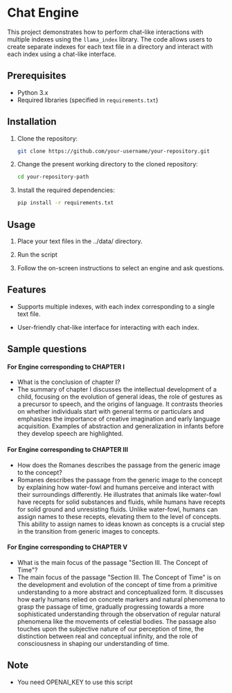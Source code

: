 # Chat Engine

This project demonstrates how to perform chat-like interactions with multiple indexes using the `llama_index` library. The code allows users to create separate indexes for each text file in a directory and interact with each index using a chat-like interface.

## Prerequisites

- Python 3.x
- Required libraries (specified in `requirements.txt`)

## Installation

1. Clone the repository:
   ```bash
   git clone https://github.com/your-username/your-repository.git
   ```
2. Change the present working directory to the cloned repository:
   ```bash
   cd your-repository-path
   ```
3. Install the required dependencies:
   ```bash
   pip install -r requirements.txt
   ```
## Usage

1. Place your text files in the ../data/ directory.

2. Run the script

3. Follow the on-screen instructions to select an engine and ask questions.

## Features

- Supports multiple indexes, with each index corresponding to a single text file.

- User-friendly chat-like interface for interacting with each index.

## Sample questions

#### For Engine corresponding to CHAPTER I
- What is the conclusion of chapter I?
- The summary of chapter I discusses the intellectual development of a child, focusing on the evolution of general ideas, the role of gestures as a precursor to speech, and the origins of language. It contrasts theories on whether individuals start with general terms or particulars and emphasizes the importance of creative imagination and early language acquisition. Examples of abstraction and generalization in infants before they develop speech are highlighted.

#### For Engine corresponding to CHAPTER III
- How does the Romanes describes the passage from the generic image to the concept?
- Romanes describes the passage from the generic image to the concept by explaining how water-fowl and humans perceive and interact with their surroundings differently. He illustrates that animals like water-fowl have recepts for solid substances and fluids, while humans have recepts for solid ground and unresisting fluids. Unlike water-fowl, humans can assign names to these recepts, elevating them to the level of concepts. This ability to assign names to ideas known as concepts is a crucial step in the transition from generic images to concepts.
#### For Engine corresponding to CHAPTER V
- What is the main focus of the passage "Section III. The Concept of Time"?
- The main focus of the passage "Section III. The Concept of Time" is on the development and evolution of the concept of time from a primitive understanding to a more abstract and conceptualized form. It discusses how early humans relied on concrete markers and natural phenomena to grasp the passage of time, gradually progressing towards a more sophisticated understanding through the observation of regular natural phenomena like the movements of celestial bodies. The passage also touches upon the subjective nature of our perception of time, the distinction between real and conceptual infinity, and the role of consciousness in shaping our understanding of time.

## Note 
- You need OPENAI_KEY to use this script
